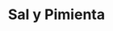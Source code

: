 ---
title: "Sal y Pimienta"
description: "On y sera allé pour la vue mer et le coucher de soleil. La bouffe est ok mais encore un restaurant où ils servent beaucoup trop de plats, ce qui impasse la qualité. La paëlla est ok."
lat: 28.920388540321525
lon: -13.671291961219636
address: Avenida del Varadero 4, 35510 Tías, Las Palmas de Grande Canarie, Espagne
website: https://salypimienta-restaurante.com
tags: "restaurant fruits-de-mer terrasse vue-mer"
image: images/sal-y-pienta.jpg 
---